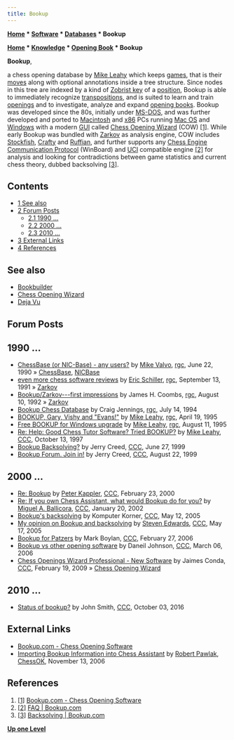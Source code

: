 ```yaml
---
title: Bookup
---
```

**[Home](Home "Home") * [Software](Software "Software") * [Databases](Databases "Databases") * Bookup**

**[Home](Home "Home") * [Knowledge](Knowledge "Knowledge") * [Opening Book](Opening_Book "Opening Book") * Bookup**

**Bookup**,

a chess opening database by [Mike Leahy](Mike_Leahy "Mike Leahy") which keeps [games](Chess_Game "Chess Game"), that is their [moves](Moves "Moves") along with optional annotations inside a tree structure.
Since nodes in this tree are indexed by a kind of [Zobrist key](Zobrist_Hashing "Zobrist Hashing") of a [position](Chess_Position "Chess Position"),
Bookup is able to immediately recognize [transpositions](Transposition "Transposition"), and is suited to learn and train [openings](Opening "Opening") and to investigate, analyze and expand [opening books](Opening_Book "Opening Book").
Bookup was developed since the 80s, initially under [MS-DOS](MS-DOS "MS-DOS"), and was further developed and ported to [Macintosh](Macintosh "Macintosh") and [x86](X86 "X86") PCs running [Mac OS](Mac_OS "Mac OS") and [Windows](Windows "Windows") with a modern [GUI](GUI "GUI") called [Chess Opening Wizard](index.php?title=Chess_Opening_Wizard&action=edit&redlink=1 "Chess Opening Wizard (page does not exist)") (COW) <a id="cite-note-1" href="#cite-ref-1">[1]</a>.
While early Bookup was bundled with [Zarkov](Zarkov "Zarkov") as analysis engine, COW includes [Stockfish](Stockfish "Stockfish"), [Crafty](Crafty "Crafty") and [Ruffian](Ruffian "Ruffian"),
and further supports any [Chess Engine Communication Protocol](Chess_Engine_Communication_Protocol "Chess Engine Communication Protocol") (WinBoard) and [UCI](UCI "UCI") compatible engine <a id="cite-note-2" href="#cite-ref-2">[2]</a> for analysis and looking for contradictions between game statistics and current chess theory, dubbed backsolving <a id="cite-note-3" href="#cite-ref-3">[3]</a>.

## Contents

- [1 See also](#see-also)
- [2 Forum Posts](#forum-posts)
  - [2.1 1990 ...](#1990-...)
  - [2.2 2000 ...](#2000-...)
  - [2.3 2010 ...](#2010-...)
- [3 External Links](#external-links)
- [4 References](#references)

## See also

- [Bookbuilder](index.php?title=Bookbuilder&action=edit&redlink=1 "Bookbuilder (page does not exist)")
- [Chess Opening Wizard](index.php?title=Chess_Opening_Wizard&action=edit&redlink=1 "Chess Opening Wizard (page does not exist)")
- [Deja Vu](index.php?title=Deja_Vu&action=edit&redlink=1 "Deja Vu (page does not exist)")

## Forum Posts

## 1990 ...

- [ChessBase (or NIC-Base) - any users?](https://groups.google.com/d/msg/rec.games.chess/kL-jALUBtHE/qB57seX7NV4J) by [Mike Valvo](Michael_Valvo "Michael Valvo"), [rgc](Computer_Chess_Forums "Computer Chess Forums"), June 22, 1990 » [ChessBase](</ChessBase_(Database)> "ChessBase (Database)"), [NICBase](NICBase "NICBase")
- [even more chess software reviews](https://groups.google.com/d/msg/rec.games.chess/6v29esLp5do/3lSnz7AM35AJ) by [Eric Schiller](Eric_Schiller "Eric Schiller"), [rgc](Computer_Chess_Forums "Computer Chess Forums"), September 13, 1991 » [Zarkov](Zarkov "Zarkov")
- [Bookup/Zarkov---first impressions](https://groups.google.com/d/msg/rec.games.chess/QNWZpRzz4Uk/s0LvXuOKVq4J) by James H. Coombs, [rgc](Computer_Chess_Forums "Computer Chess Forums"), August 10, 1992 » [Zarkov](Zarkov "Zarkov")
- [Bookup Chess Database](https://groups.google.com/d/msg/rec.games.chess/v2jGHK-I_rM/GyQH5iqT6JIJ) by Craig Jennings, [rgc](Computer_Chess_Forums "Computer Chess Forums"), July 14, 1994
- [BOOKUP, Gary, Vishy and "Evans!"](https://groups.google.com/d/msg/rec.games.chess/fJbCTxceERM/UXEBj7DYQaQJ) by [Mike Leahy](Mike_Leahy "Mike Leahy"), [rgc](Computer_Chess_Forums "Computer Chess Forums"), April 19, 1995
- [Free BOOKUP for Windows upgrade](https://groups.google.com/d/msg/rec.games.chess/52zcmOvvKkw/N2ErY7PPfwcJ) by [Mike Leahy](Mike_Leahy "Mike Leahy"), [rgc](Computer_Chess_Forums "Computer Chess Forums"), August 11, 1995
- [Re: Help: Good Chess Tutor Software? Tried BOOKUP?](https://www.stmintz.com/ccc/index.php?id=10691) by [Mike Leahy](Mike_Leahy "Mike Leahy"), [CCC](CCC "CCC"), October 13, 1997
- [Bookup Backsolving?](https://www.stmintz.com/ccc/index.php?id=58361) by Jerry Creed, [CCC](CCC "CCC"), June 27, 1999
- [Bookup Forum. Join in!](https://www.stmintz.com/ccc/index.php?id=65631) by Jerry Creed, [CCC](CCC "CCC"), August 22, 1999

## 2000 ...

- [Re: Bookup](https://www.stmintz.com/ccc/index.php?id=98898) by [Peter Kappler](Peter_Kappler "Peter Kappler"), [CCC](CCC "CCC"), February 23, 2000
- [Re: If you own Chess Assistant, what would Bookup do for you?](https://www.stmintz.com/ccc/index.php?id=208654) by [Miguel A. Ballicora](Miguel_A._Ballicora "Miguel A. Ballicora"), [CCC](CCC "CCC"), January 20, 2002
- [Bookup's backsolving](https://www.stmintz.com/ccc/index.php?id=425609) by Komputer Korner, [CCC](CCC "CCC"), May 12, 2005
- [My opinion on Bookup and backsolving](https://www.stmintz.com/ccc/index.php?id=426596) by [Steven Edwards](Steven_Edwards "Steven Edwards"), [CCC](CCC "CCC"), May 17, 2005
- [Bookup for Patzers](https://www.stmintz.com/ccc/index.php?id=490247) by Mark Boylan, [CCC](CCC "CCC"), February 27, 2006
- [Bookup vs other opening software](https://www.stmintz.com/ccc/index.php?id=491726) by Daneil Johnson, [CCC](CCC "CCC"), March 06, 2006
- [Chess Openings Wizard Professional - New Software](http://www.talkchess.com/forum/viewtopic.php?t=26613) by Jaimes Conda, [CCC](CCC "CCC"), February 19, 2009 » [Chess Opening Wizard](index.php?title=Chess_Opening_Wizard&action=edit&redlink=1 "Chess Opening Wizard (page does not exist)")

## 2010 ...

- [Status of bookup?](http://www.talkchess.com/forum/viewtopic.php?t=61584) by John Smith, [CCC](CCC "CCC"), October 03, 2016

## External Links

- [Bookup.com - Chess Opening Software](https://www.bookup.com/home/)
- [Importing Bookup Information into Chess Assistant](https://chessok.com/files/BobPawlak/Articles/050_Importing_Bookup_Info.html) by [Robert Pawlak](Robert_Pawlak "Robert Pawlak"), [ChessOK](ChessOK "ChessOK"), November 13, 2006

## References

1. <a id="cite-ref-1" href="#cite-note-1">[1]</a> [Bookup.com - Chess Opening Software](https://www.bookup.com/)
1. <a id="cite-ref-2" href="#cite-note-2">[2]</a> [FAQ | Bookup.com](https://www.bookup.com/home/faq/)
1. <a id="cite-ref-3" href="#cite-note-3">[3]</a> [Backsolving | Bookup.com](https://www.bookup.com/home/backsolving/)

**[Up one Level](Databases "Databases")**

